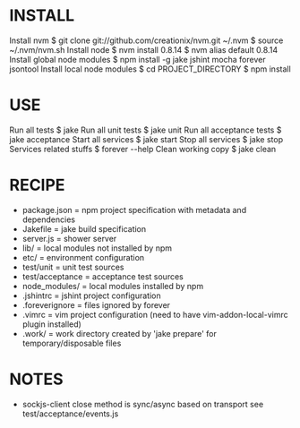 # INSTALL

Install nvm
    $ git clone git://github.com/creationix/nvm.git ~/.nvm
    $ source ~/.nvm/nvm.sh
Install node
    $ nvm install 0.8.14
    $ nvm alias default 0.8.14
Install global node modules
    $ npm install -g jake jshint mocha forever jsontool
Install local node modules
    $ cd PROJECT_DIRECTORY
    $ npm install

# USE

Run all tests
    $ jake
Run all unit tests
    $ jake unit
Run all acceptance tests
    $ jake acceptance
Start all services
    $ jake start
Stop all services
    $ jake stop
Services related stuffs
    $ forever --help
Clean working copy
    $ jake clean

# RECIPE

* package.json = npm project specification with metadata and dependencies
* Jakefile = jake build specification
* server.js = shower server
* lib/ = local modules not installed by npm
* etc/ = environment configuration
* test/unit = unit test sources
* test/acceptance = acceptance test sources
* node\_modules/ = local modules installed by npm
* .jshintrc = jshint project configuration
* .foreverignore = files ignored by forever
* .vimrc = vim project configuration (need to have vim-addon-local-vimrc plugin installed)
* .work/ = work directory created by 'jake prepare' for temporary/disposable files

# NOTES

* sockjs-client close method is sync/async based on transport see test/acceptance/events.js

